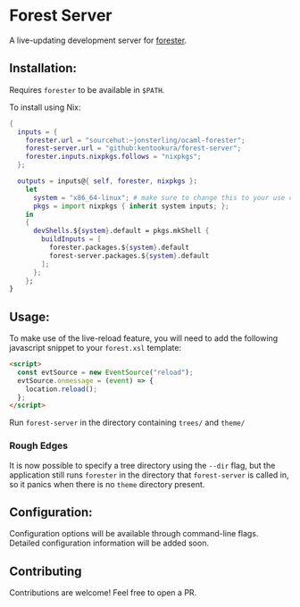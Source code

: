 # Forest Server

A live-updating development server for [forester](https://git.sr.ht/~jonsterling/ocaml-forester).

## Installation:

Requires `forester` to be available in `$PATH`.

To install using Nix:

```nix
{
  inputs = {
    forester.url = "sourcehut:~jonsterling/ocaml-forester";
    forest-server.url = "github:kentookura/forest-server";
    forester.inputs.nixpkgs.follows = "nixpkgs";
  };

  outputs = inputs@{ self, forester, nixpkgs }:
    let
      system = "x86_64-linux"; # make sure to change this to your use case!
      pkgs = import nixpkgs { inherit system inputs; };
    in
    {
      devShells.${system}.default = pkgs.mkShell {
        buildInputs = [
          forester.packages.${system}.default
          forest-server.packages.${system}.default
        ];
      };
    };
}
```

## Usage:

To make use of the live-reload feature, you will need to add the following
javascript snippet to your `forest.xsl` template:

```html
<script>
  const evtSource = new EventSource("reload");
  evtSource.onmessage = (event) => {
    location.reload();
  };
</script>
```

Run `forest-server` in the directory containing `trees/` and `theme/`

### Rough Edges

It is now possible to specify a tree directory using the `--dir` flag, but
the application still runs `forester` in the directory that `forest-server` is called in, so
it panics when there is no `theme` directory present.

## Configuration:

Configuration options will be available through command-line flags. Detailed configuration information will be added soon.

## Contributing

Contributions are welcome! Feel free to open a PR.
